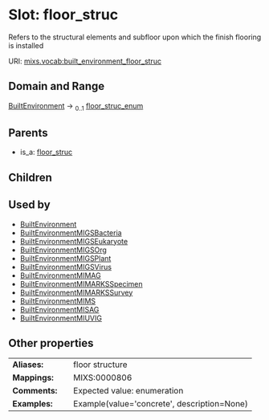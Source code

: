 
# Slot: floor_struc


Refers to the structural elements and subfloor upon which the finish flooring is installed

URI: [mixs.vocab:built_environment_floor_struc](https://w3id.org/mixs/vocab/built_environment_floor_struc)


## Domain and Range

[BuiltEnvironment](BuiltEnvironment.md) &#8594;  <sub>0..1</sub> [floor_struc_enum](floor_struc_enum.md)

## Parents

 *  is_a: [floor_struc](floor_struc.md)

## Children


## Used by

 * [BuiltEnvironment](BuiltEnvironment.md)
 * [BuiltEnvironmentMIGSBacteria](BuiltEnvironmentMIGSBacteria.md)
 * [BuiltEnvironmentMIGSEukaryote](BuiltEnvironmentMIGSEukaryote.md)
 * [BuiltEnvironmentMIGSOrg](BuiltEnvironmentMIGSOrg.md)
 * [BuiltEnvironmentMIGSPlant](BuiltEnvironmentMIGSPlant.md)
 * [BuiltEnvironmentMIGSVirus](BuiltEnvironmentMIGSVirus.md)
 * [BuiltEnvironmentMIMAG](BuiltEnvironmentMIMAG.md)
 * [BuiltEnvironmentMIMARKSSpecimen](BuiltEnvironmentMIMARKSSpecimen.md)
 * [BuiltEnvironmentMIMARKSSurvey](BuiltEnvironmentMIMARKSSurvey.md)
 * [BuiltEnvironmentMIMS](BuiltEnvironmentMIMS.md)
 * [BuiltEnvironmentMISAG](BuiltEnvironmentMISAG.md)
 * [BuiltEnvironmentMIUVIG](BuiltEnvironmentMIUVIG.md)

## Other properties

|  |  |  |
| --- | --- | --- |
| **Aliases:** | | floor structure |
| **Mappings:** | | MIXS:0000806 |
| **Comments:** | | Expected value: enumeration |
| **Examples:** | | Example(value='concrete', description=None) |

